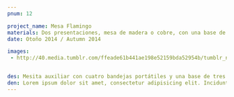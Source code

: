 ```yaml
---
pnum: 12

project_name: Mesa Flamingo
materials: Dos presentaciones, mesa de madera o cobre, con una base de acero con acabado cromado.
date: Otoño 2014 / Autumn 2014

images:
 - http://40.media.tumblr.com/ffeade61b441ae198e52159bda52954b/tumblr_nmzuhaxnR81scp7peo1_500.jpg


des: Mesita auxiliar con cuatro bandejas portátiles y una base de tres patas. Las bandejas cuentan con un orificio que permite apilar sobre la base las bandejas, y al utilizar la bandeja de forma portátil es posible colocar un vaso en el orificio. Cuenta con un espacio en uno de los laterales para colocar objetos y te permite trabajar más cómodamente sobre la superficie.
den: Lorem ipsum dolor sit amet, consectetur adipisicing elit. Incidunt, iusto molestiae possimus sint dignissimos! Laudantium, dolore, vel, sint, labore optio perferendis illo dolorum similique soluta eum cupiditate assumenda consequatur maiores.
---
```



